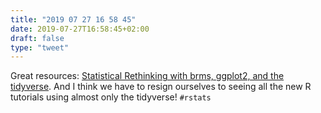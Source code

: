 ```yaml
---
title: "2019 07 27 16 58 45"
date: 2019-07-27T16:58:45+02:00
draft: false
type: "tweet"
---
```

Great resources: [Statistical Rethinking with brms, ggplot2, and the tidyverse](https://bookdown.org/ajkurz/Statistical_Rethinking_recoded/). And I think we have to resign ourselves to seeing all the new R tutorials using almost only the tidyverse! `#rstats`
